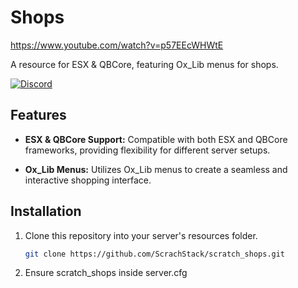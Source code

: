 # Shops

https://www.youtube.com/watch?v=p57EEcWHWtE

A resource for ESX & QBCore, featuring Ox_Lib menus for shops.

[![Discord](https://img.shields.io/badge/Discord-Support-5865F2?style=flat&logo=discord&logoColor=white)](https://discord.gg/Uwg95JfwYT) 

## Features

- **ESX & QBCore Support:** Compatible with both ESX and QBCore frameworks, providing flexibility for different server setups.

- **Ox_Lib Menus:** Utilizes Ox_Lib menus to create a seamless and interactive shopping interface.

## Installation

1. Clone this repository into your server's resources folder.
   ```bash
   git clone https://github.com/ScrachStack/scratch_shops.git
2. Ensure scratch_shops inside server.cfg
